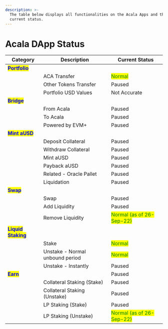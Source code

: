 ```yaml
---
description: >-
  The table below displays all functionalities on the Acala Apps and their
  current status.
---
```


# Acala DApp Status



| Category                                            | Description                     | Current Status                                             |
| --------------------------------------------------- | ------------------------------- | ---------------------------------------------------------- |
| <mark style="color:blue;">**Portfolio**</mark>      |                                 |                                                            |
|                                                     | ACA Transfer                    | <mark style="color:green;">Normal</mark>                   |
|                                                     | Other Tokens Transfer           | Paused                                                     |
|                                                     | Portfolio USD Values            | Not Accurate                                               |
| <mark style="color:blue;">**Bridge**</mark>         |                                 |                                                            |
|                                                     | From Acala                      | Paused                                                     |
|                                                     | To Acala                        | Paused                                                     |
|                                                     | Powered by EVM+                 | Paused                                                     |
| <mark style="color:blue;">**Mint aUSD**</mark>      |                                 |                                                            |
|                                                     | Deposit Collateral              | Paused                                                     |
|                                                     | Withdraw Collateral             | Paused                                                     |
|                                                     | Mint aUSD                       | Paused                                                     |
|                                                     | Payback aUSD                    | Paused                                                     |
|                                                     | Related - Oracle Pallet         | Paused                                                     |
|                                                     | Liquidation                     | Paused                                                     |
| <mark style="color:blue;">**Swap**</mark>           |                                 | <mark style="color:green;"></mark>                         |
|                                                     | Swap                            | Paused                                                     |
|                                                     | Add Liquidity                   | Paused                                                     |
|                                                     | Remove Liquidity                | <mark style="color:green;">Normal (as of 26-Sep-22)</mark> |
| <mark style="color:blue;">**Liquid Staking**</mark> |                                 |                                                            |
|                                                     | Stake                           | <mark style="color:green;">Normal</mark>                   |
|                                                     | Unstake - Normal unbound period | <mark style="color:green;">Normal</mark>                   |
|                                                     | Unstake - Instantly             | Paused                                                     |
| <mark style="color:blue;">**Earn**</mark>           |                                 | Paused                                                     |
|                                                     | Collateral Staking (Stake)      | Paused                                                     |
|                                                     | Collateral Staking (Unstake)    | Paused                                                     |
|                                                     | LP Staking (Stake)              | Paused                                                     |
|                                                     | LP Staking (Unstake)            | <mark style="color:green;">Normal (as of 26-Sep-22)</mark> |







